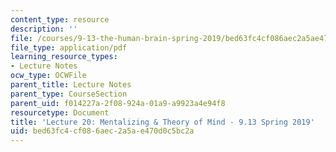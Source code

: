 ```yaml
---
content_type: resource
description: ''
file: /courses/9-13-the-human-brain-spring-2019/bed63fc4cf086aec2a5ae470d0c5bc2a_MIT9_13S19_L20.pdf
file_type: application/pdf
learning_resource_types:
- Lecture Notes
ocw_type: OCWFile
parent_title: Lecture Notes
parent_type: CourseSection
parent_uid: f014227a-2f08-924a-01a9-a9923a4e94f8
resourcetype: Document
title: 'Lecture 20: Mentalizing & Theory of Mind - 9.13 Spring 2019'
uid: bed63fc4-cf08-6aec-2a5a-e470d0c5bc2a
---
```

